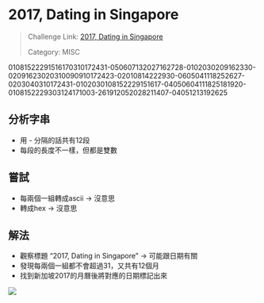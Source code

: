 # 2017, Dating in Singapore

> Challenge Link: [2017, Dating in Singapore](http://hitb.xctf.org.cn/contest_challenge/)
>
> Category: MISC

01081522291516170310172431-050607132027162728-0102030209162330-02091623020310090910172423-02010814222930-0605041118252627-0203040310172431-0102030108152229151617-04050604111825181920-0108152229303124171003-261912052028211407-04051213192625

## 分析字串

- 用 - 分隔的話共有12段
- 每段的長度不一樣，但都是雙數

## 嘗試

- 每兩個一組轉成ascii -> 沒意思
- 轉成hex -> 沒意思

## 解法

- 觀察標題 “2017, Dating in Singapore” -> 可能跟日期有關
- 發現每兩個一組都不會超過31，又共有12個月
- 找到新加坡2017的月曆後將對應的日期標記出來

![](http://i.imgur.com/jJpjlMX.png)